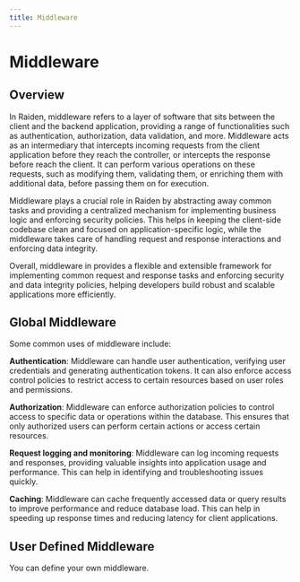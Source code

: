 ```yaml
---
title: Middleware
---
```


# Middleware

## Overview

In Raiden, middleware refers to a layer of software that sits between the client and the backend application, providing a range of functionalities such as authentication, authorization, data validation, and more. Middleware acts as an intermediary that intercepts incoming requests from the client application before they reach the controller, or intercepts the response before reach the client. It can perform various operations on these requests, such as modifying them, validating them, or enriching them with additional data, before passing them on for execution.

Middleware plays a crucial role in Raiden by abstracting away common tasks and providing a centralized mechanism for implementing business logic and enforcing security policies. This helps in keeping the client-side codebase clean and focused on application-specific logic, while the middleware takes care of handling request and response interactions and enforcing data integrity.

Overall, middleware in provides a flexible and extensible framework for implementing common request and response tasks and enforcing security and data integrity policies, helping developers build robust and scalable applications more efficiently.

## Global Middleware

Some common uses of middleware include:

**Authentication**: Middleware can handle user authentication, verifying user credentials and generating authentication tokens. It can also enforce access control policies to restrict access to certain resources based on user roles and permissions.

**Authorization**: Middleware can enforce authorization policies to control access to specific data or operations within the database. This ensures that only authorized users can perform certain actions or access certain resources.

**Request logging and monitoring**: Middleware can log incoming requests and responses, providing valuable insights into application usage and performance. This can help in identifying and troubleshooting issues quickly.

**Caching**: Middleware can cache frequently accessed data or query results to improve performance and reduce database load. This can help in speeding up response times and reducing latency for client applications.

## User Defined Middleware

You can define your own middleware.
